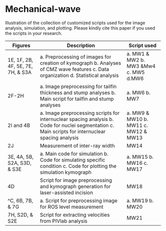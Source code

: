 # Mechanical-wave
Illustration of the collection of customized scripts used for the image analysis, simulation, and plotting. Please kindly cite this paper if you used the scripts in your research.

|Figures | Description | Script used|
|--------|-------------|------------|
|1E, 1F, 2B, 4F, 5E, 7E, 7H, & S3A|a. Preprocessing of images for creation of kymograph  b. Analyses of CMZ wave features  c. Data organization  d. Statistical analysis|a. MW1 & MW2  b. MW3 &Mw4  c. MW5  d.MW6|
|2F-2H|a. Image preprocessing for tailfin thickness and stump analyses b. Main script for tailfin and stump analyses| a. MW6 b. MW7|
|2I and 4B| a. Image preprocessing scripts for internuclear spacing analysis b. Code for nuclei segmentation c. Main scripts for internuclear spacing analysis| a. MW9 & MW10 b. MW11 c. MW12 & MW13|
|2J|Measurement of inter-ray width|MW14|
|3E, 4A, 5B, S2A, S3D, & S3E| a. Main code for simulation b. Code for simulating specific condition c. Code for plotting the simulation kymograph| a. MW15 b. MW16 c. MW17|
|4D| Script for image preprocessing and kymograph generation for laser-assisted incision| MW18|
|^C, 6B, 7B, & 7G| a. Script for preprocessing image for ROS level measurement| a. MW19 b. MW20|
|7H, S2D, & S2E| Script for extracting velocities from PIVlab analysis| MW21|
